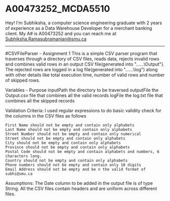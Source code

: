 # A00473252_MCDA5510

Hey! I'm Subhiksha, a computer science engineering graduate with 2 years of experience as a Data Warehouse Developer for a merchant banking client. My A# is A00473252 and you can reach me at Subhiksha.Ramasubramanian@smu.ca

-------------------------------------------------------------------------------------------------------------------------------------
#CSVFileParser - Assignment 1
This is a simple CSV parser program that traverses through a directory of CSV files, reads data, rejects invalid rows and combines valid rows in an output CSV file(generated into "..\..\..\Output"). The rejected rows are logged in a log file(generated into "..\..\..\log") along with other details like total execution time, number of valid rows and number of skipped rows.

Variables	-	Purpose
inputPath		the directory to be traversed
outputFile		the Output.csv file that combines all the valid records
logFile			the log.txt file that combines all the skipped records


Validation Criteria:
I used regular expressions to do basic validity check for the columns in the CSV files as follows

	First Name should not be empty and contain only alphabets
	Last Name should not be empty and contain only alphabets
	Street Number should not be empty and contain only numerical
	Street should not be empty and contain only alphabets
	City should not be empty and contain only alphabets
	Province should not be empty and contain only alphabets
	Postal Code should not be empty and contain alphabets and numbers, 6 characters long.
	Country should not be empty and contain only alphabets
	Phone numbers should not be empty and contain only 10 digits
	Email Address should not be empty and be n the valid format of subhi@smu.ca
	
	
Assumptions:
	The Date column to be added in the output file is of type String.
	All the CSV files contain headers and are uniform across different files.